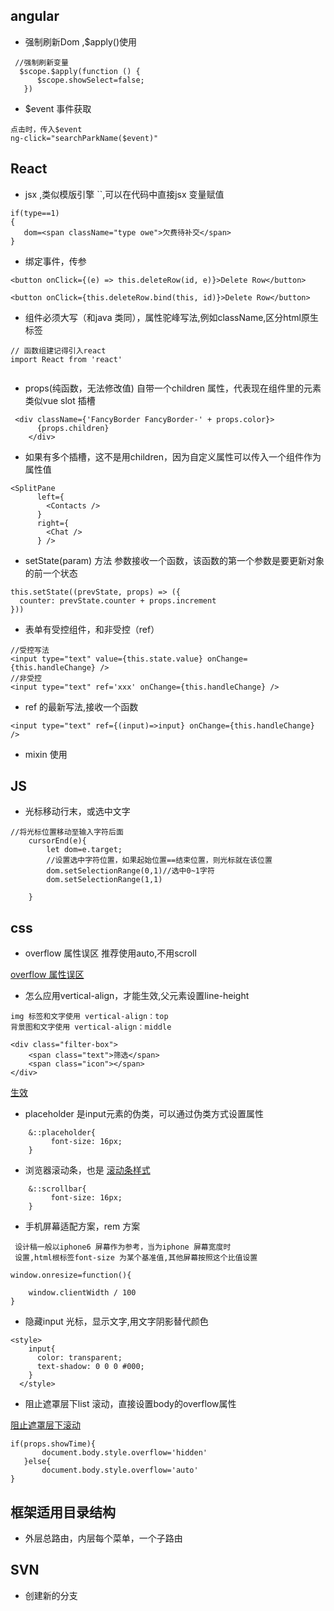 
## angular 

- 强制刷新Dom ,$apply()使用 
``` 
 //强制刷新变量
  $scope.$apply(function () {
      $scope.showSelect=false;
   })

```
- $event 事件获取

``` 
点击时，传入$event
ng-click="searchParkName($event)"

```

## React 

- jsx ,类似模版引擎 ``,可以在代码中直接jsx 变量赋值

``` 
if(type==1)
{
   dom=<span className="type owe">欠费待补交</span>
}
```

- 绑定事件，传参

``` 
<button onClick={(e) => this.deleteRow(id, e)}>Delete Row</button>

<button onClick={this.deleteRow.bind(this, id)}>Delete Row</button>

```

- 组件必须大写（和java 类同），属性驼峰写法,例如className,区分html原生标签

``` 
// 函数组建记得引入react
import React from 'react' 


```

- props(纯函数，无法修改值) 自带一个children 属性，代表现在组件里的元素
类似vue slot 插槽
``` 
 <div className={'FancyBorder FancyBorder-' + props.color}>
      {props.children}
    </div>

```

- 如果有多个插槽，这不是用children，因为自定义属性可以传入一个组件作为属性值 

``` 
<SplitPane
      left={
        <Contacts />
      }
      right={
        <Chat />
      } />
```

- setState(param) 方法 参数接收一个函数，该函数的第一个参数是要更新对象
的前一个状态

``` 
this.setState((prevState, props) => ({
  counter: prevState.counter + props.increment
}))
```

- 表单有受控组件，和非受控（ref）
 
 ``` 
 //受控写法
 <input type="text" value={this.state.value} onChange={this.handleChange} />
 //非受控
 <input type="text" ref='xxx' onChange={this.handleChange} />
 
 ```

- ref 的最新写法,接收一个函数
``` 
<input type="text" ref={(input)=>input} onChange={this.handleChange} />

```
- mixin 使用



## JS 
- 光标移动行末，或选中文字
``` 
//将光标位置移动至输入字符后面
    cursorEnd(e){
        let dom=e.target;
        //设置选中字符位置，如果起始位置==结束位置，则光标就在该位置
        dom.setSelectionRange(0,1)//选中0~1字符
        dom.setSelectionRange(1,1)

    }

```

## css 
 - overflow 属性误区 推荐使用auto,不用scroll

[overflow 属性误区](http://www.w3school.com.cn/cssref/pr_pos_overflow.asp)

 - 怎么应用vertical-align，才能生效,父元素设置line-height
 
 ``` 
 img 标签和文字使用 vertical-align：top
 背景图和文字使用 vertical-align：middle
 
 <div class="filter-box">
     <span class="text">筛选</span>
     <span class="icon"></span>
 </div>
 
 ```
 
 [生效](https://blog.csdn.net/diudiu5201/article/details/54666809)
 
 - placeholder 是input元素的伪类，可以通过伪类方式设置属性
 ``` 
     &::placeholder{
          font-size: 16px;
     }
 ```
 - 浏览器滚动条，也是
 [滚动条样式](https://www.cnblogs.com/yclblog/p/6806496.html)
  ``` 
      &::scrollbar{
           font-size: 16px;
      }
  ```
  
- 手机屏幕适配方案，rem 方案

 ``` 
  设计稿一般以iphone6 屏幕作为参考，当为iphone 屏幕宽度时
  设置,html根标签font-size 为某个基准值,其他屏幕按照这个比值设置
  
 window.onresize=function(){
     
     window.clientWidth / 100 
 }
 
 ```
 - 隐藏input 光标，显示文字,用文字阴影替代颜色
    
 ``` 
 <style>
     input{
       color: transparent;
       text-shadow: 0 0 0 #000;
     }
   </style>
 ```
 - 阻止遮罩层下list 滚动，直接设置body的overflow属性
 
 [阻止遮罩层下滚动](https://www.cnblogs.com/licf/p/4691556.html)
 
 ``` 
if(props.showTime){
        document.body.style.overflow='hidden'
    }else{
        document.body.style.overflow='auto'
}
 
 ```
 ## 框架适用目录结构
 
 - 外层总路由，内层每个菜单，一个子路由
 
 
 ## SVN
  - 创建新的分支
  
  
 
 
    
 
 
 